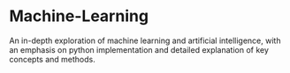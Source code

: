 # Machine-Learning
An in-depth exploration of machine learning and artificial intelligence, with an emphasis on python implementation and detailed explanation of key concepts and methods.
